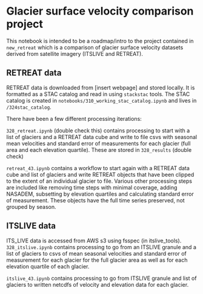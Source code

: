 # Glacier surface velocity comparison project

This notebook is intended to be a roadmap/intro to the project contained in `new_retreat` which is a comparison of glacier surface velocity datasets derived from satellite imagery (ITSLIVE and RETREAT). 

## RETREAT data
RETREAT data is downloaded from [insert webpage] and stored locally. It is formatted as a STAC catalog and read in using `stackstac` tools. The STAC catalog is created in `notebooks/310_working_stac_catalog.ipynb` and lives in `/324stac_catalog`. 

There have been a few different processing iterations:

`328_retreat.ipynb` (double check this) contains processing to start with a list of glaciers and a RETREAT data cube and write to file csvs with seasonal mean velocities and standard error of measurements for each glacier (full area and each elevation quartile). These are stored in `328_results` (double check)

`retreat_43.ipynb` contains a workflow to start again with a RETREAT data cube and list of glaciers and write RETREAT objects that have been clipped to the extent of an individual glacier to file. Various other processing steps are included like removing time steps with minimal coverage, adding NASADEM, subsetting by elevation quartiles and calculating standard error of measurement. These objects have the full time series preserved, not grouped by season. 

## ITSLIVE data
ITS_LIVE data is accessed from AWS s3 using fsspec (in itslive_tools). 
`328_itslive.ipynb` contains processing to go from an ITSLIVE granule and a list of glaciers to csvs of mean seasonal velocities and standard error of measurement for each glacier for the full glacier area as well as for each elevation quartile of each glacier.

`itslive_43.ipynb` contains processing to go from ITSLIVE granule and list of glaciers to written netcdfs of velocity and elevation data for each glacier. 